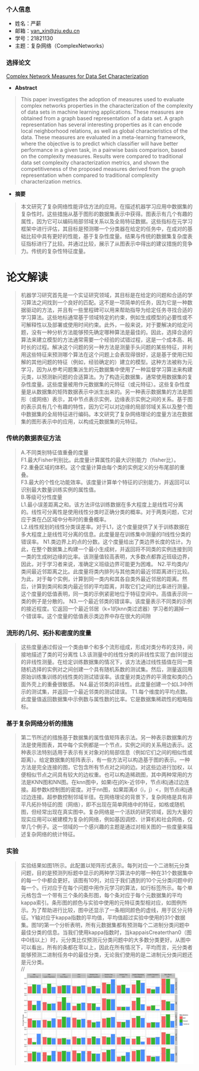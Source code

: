  ### 个人信息
 - 姓名：严薪
 - 邮箱：yan_xin@zju.edu.cn
 - 学号：21821130
 - 主题：复杂网络（ComplexNetworks）
 
 ### 选择论文
 
 [Complex Network Measures for Data Set Characterization](https://ieeexplore.ieee.org/stamp/stamp.jsp?tp=&arnumber=6726419)
 
 * **Abstract**
 >This paper investigates the adoption of measures used to evaluate complex networks properties 
 in the characterization of the complexity of data sets in machine learning applications. These measures
 are obtained from a graph based representation of a data set. A graph representation has several 
 interesting properties as it can encode local neighborhood relations, as well as global characteristics
 of the data. These measures are evaluated in a meta-learning framework, where the objective is to predict
 which classifier will have better performance in a given task, in a pairwise basis comparison, based on 
 the complexity measures. Results were compared to traditional data set complexity characterization metrics,
 and shown the competitiveness of the proposed measures derived from the graph representation when compared
 to traditional complexity characterization metrics.
 
 * **摘要**
 >本文研究了复杂网络性能评估方法的应用。在描述机器学习应用中数据集的复杂性时。这些措施从基于图形的数据集表示中获得。图表示有几个有趣的属性，因为它可以编码局部邻域关系以及全局特征数据。这些指标在元学习框架中进行评估，其目标是预测哪一个分类器在给定的任务中，在成对的基础比较中具有更好的性能，基于复杂性度量。结果与传统的数据集复杂度表征指标进行了比较。并通过比较，展示了从图表示中得出的建议措施的竞争力。传统的复杂性特征度量。
 
 # 论文解读
 
>机器学习研究首先是一个实证研究领域，其目标是在给定的问题和合适的学习算法之间找到一个良好的匹配。这不是一项简单的任务，因为它是一种数据驱动的方法，并且有一些里程碑可以用来帮助指导为给定任务寻找合适的学习算法。这些地标通常基于领域特定的约束，例如生成模型的必要性或不可解释性以及部署或使用时间约束。此外，一般来说，对于要解决的给定问题，没有一种分析方法能够预先确定哪种算法是最佳的。因此，选择合适的算法来建立模型的方法通常需要一个经验的试错过程，这是一个成本高、耗时长的过程。解决这个问题的另一种方法是测量手头问题的某些特征，并利用这些特征来预测哪个算法在这个问题上会表现得很好，这是基于使用已知解的其他问题的特征（例如，经验确定的）建立的模型。这种方法被称为元学习，因为从参考问题集派生的元数据集中使用了一种监督学习算法来构建元类，以预测新问题的合适算法。为了构造元数据集，通常使用数据集的复杂性度量。这些度量被用作元数据集的元特征（或元特征）。这些复杂性度量是从数据集的矩阵数据表示中派生出来的。另一种表示数据集的方法是图形（或网络）表示，其中节点表示实例，边缘表示实例之间的关系。基于图的表示具有几个有趣的特性，因为它可以对边缘的局部邻域关系以及整个图中数据集的全局特征进行编码。本文研究了复杂网络理论的度量方法在数据集的图形表示中的应用，以构成元数据集的元特征。
 
 ### 传统的数据表征方法
 >A.不同类别特征值重叠的度量  
 F1.最大Fisher判别比。此度量计算属性的最大识别能力（fisher比）。  
 F2.重叠区域的体积。这个度量计算由每个类的实例定义的分布尾部的重叠。  
 F3.最大的个性化功能效率。该度量计算单个特征的识别能力，并返回可以识别最大数量训练实例的属性值。  
 >B.等级可分性度量  
 L1.最小误差距离之和。该方法评估训练数据在多大程度上是线性可分离的。线性可分离性是使用线性分类时正确分类的概率。对于两类问题，它对应于类在凸区域中分布时的重叠概率。  
 L2.线性规划的线性分类误差率。对于L1，这个度量提供了关于训练数据在多大程度上是线性可分离的信息。此度量是在训练集中测量的l1线性分类的错误率。
 N1.类边界上的点的分数。这个度量给出了类边界长度的估计。为此，在整个数据集上构建一个最小生成树，并返回将不同类的实例连接到同一类的生成树边缘的比率。该测量值较高表明，大多数点都靠近班级边界，因此，对于学习者来说，准确定义班级边界可能更为困难。
 N2.平均类内/类间最近邻距离之比。此度量将类内排列与其他类的最近邻距离进行比较。为此，对于每个实例，计算到同一类内和其各自类外最近邻居的距离。然后，计算到类间和类内最近邻的平均距离，并取它们之间的比率进行测量。这个度量的低值表明，同一类的示例紧密地位于特征空间中。高值表示同一类的例子是分散的。
 N3.一个最近邻类的错误率。该度量表示不同类的示例的接近程度。它返回一个最近邻居（k=1的knn类过滤器）学习者的漏掉一个错误率。这个度量的低值表示类边界中存在很大的间隙

### 流形的几何、拓扑和密度的度量
>这些度量通过假设一个类由单个和多个流形组成，形成对类分布的支持，间接地描述了类的可分离性
L3.该测量中的线性分类的非线性实现了由[9]提出的非线性测量。在给定训练数据集的情况下，该方法通过线性插值在同一类随机选择的实例对之间创建一个具有随机系数的测试集。然后，测量返回用原始训练集训练的线性类的测试错误率。该度量对类边界的平滑度和类的凸面外壳上的重叠很敏感。
N4.最近邻类的非线性。此度量创建一个如L3中所示的测试集，并返回一个最近邻类的测试错误。
T1.每个维度的平均点数。此度量值返回数据集中示例数与属性数的比率。它是数据集稀疏性的粗略指标。

### 基于复杂网络分析的措施
>第二节所述的措施基于数据集的属性值矩阵表示法。另一种表示数据集的方法是使用图表，其中每个实例都是一个节点，实例之间的关系用边表示。这种表示法特别适用于表示有关对象对的局部信息（例如它们之间的相似性或距离）。给定数据集的矩阵表示，有一些方法可以构造基于图的表示。一种方法是完全连接的图，它包含所有节点对之间的边。对这些边进行加权，以便相似节点之间具有较大的边权重。也可以构造稀疏图，其中两种常用的方法是KNN图和NN图。在knn图中，如果i在j的k-近邻中，节点i和j通过边连接。超参数k控制图的密度。对于nn图，如果距离d（i，j）<，则节点i和j通过边连接。超参数控制邻域半径。在网络理论的背景下，复杂网络是具有非平凡拓扑特征的图（网络），即不出现在简单网络中的特征，如格或随机图，但经常出现在真实图中。复杂网络是一个活跃的研究领域，因为大量的现实应用可以被建模为复杂的网络，例如基因调控、计算机和社会网络，仅举几个例子。这一领域的一个感兴趣的主题是通过对相关图的一些度量来描述复杂网络的统计特征。

### 实验
>实验结果如图1所示。此配置以矩阵形式表示。每列对应一个二进制元分类问题，目的是预测列标题中显示的两种学习算法中的哪一种在31个数据集中的每一个中都会更好。该图有10列，对应于我们遇到的10个元分类问题中的每一个。行对应于在每个问题中用作元学习的算法，如行标签所示。每个单元格包含一个带有三个条的条形图，每个条对应于每个元数据集的平均kappa索引。条形图的颜色与实验中使用的元特征类型相对应，如图例所示。为了帮助进行比较，图中还显示了一条相同颜色的虚线，用于区分元特征。Y轴对应于kappa指数的平均值，平均值超过实验中使用的31个数据集。图1的第一个分析表明，所有元数据集都有预测每个二进制分类问题中最佳分类的信息。当我们使用kappa指数时，当kappaisCreaterthan0（图中0线以上）时，元分类比仅预测元分类问题中的大多数分类更好。从图中可以看出，所有的条都在零以上，因此在所有情况下，平均而言，元分类者能够预测二进制任务中的最佳分类，无论我们使用的是二进制元分类问题还是元分类。  
//![图一](fig1.png)
